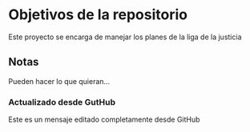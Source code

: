 # Objetivos de la repositorio

Este proyecto se encarga de manejar los planes de la liga de la justicia


## Notas
Pueden hacer lo que quieran...

### Actualizado desde GutHub  
Este es un mensaje editado completamente desde GitHub
